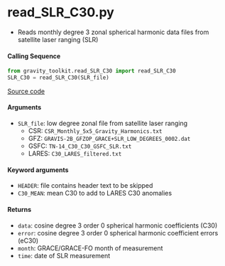 read_SLR_C30.py
===============

- Reads monthly degree 3 zonal spherical harmonic data files from satellite laser ranging (SLR)

#### Calling Sequence
```python
from gravity_toolkit.read_SLR_C30 import read_SLR_C30
SLR_C30 = read_SLR_C30(SLR_file)
```
[Source code](https://github.com/tsutterley/read-GRACE-harmonics/blob/main/gravity_toolkit/read_SLR_C30.py)

#### Arguments
- `SLR_file`: low degree zonal file from satellite laser ranging
    * CSR: `CSR_Monthly_5x5_Gravity_Harmonics.txt`
    * GFZ: `GRAVIS-2B_GFZOP_GRACE+SLR_LOW_DEGREES_0002.dat`
    * GSFC: `TN-14_C30_C30_GSFC_SLR.txt`
    * LARES: `C30_LARES_filtered.txt`

#### Keyword arguments
- `HEADER`: file contains header text to be skipped
- `C30_MEAN`: mean C30 to add to LARES C30 anomalies

#### Returns
- `data`: cosine degree 3 order 0 spherical harmonic coefficients (C30)
- `error`: cosine degree 3 order 0 spherical harmonic coefficient errors (eC30)
- `month`: GRACE/GRACE-FO month of measurement
- `time`: date of SLR measurement
